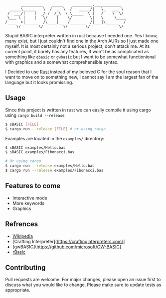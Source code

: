```
       __________    _____    _________.____________  
  _____\______   \  /  _  \  /   _____/|   \_   ___ \ 
 /  ___/|    |  _/ /  /_\  \ \_____  \ |   /    \  \/ 
 \___ \ |    |   \/    |    \/        \|   \     \____
/____  >|______  /\____|__  /_______  /|___|\______  /
     \/        \/         \/        \/             \/ 

```

Stupid BASIC interpreter written in rust because I needed one. Yes I know, many exist, but I just couldn't find one in the Arch AURs so I just made one myself. It is most certainly not a serious project, don't attack me. At its current point, it barely has any features, It won't be as complicated as something like `qbasic` or `gwbasic` but I want to be somewhat functionional with graphics and a somewhat comprehensible syntax.

I Decided to use [Rust](https://rust-lang.org) instead of my beloved C for the soul reason that I want to move on to something new, I cannot say I am the largest fan of the language but it looks promissing.

## Usage
Since this project is written in rust we can easily compile it using cargo using `cargo build --release`
```sh
$ sBASIC [FILE]
$ cargo run --release [FILE] # or using cargo
```
Examples are located in the `examples/` directory:
```sh
$ sBASIC examples/Hello.bas
$ sBASIC examples/Fibonacci.bas

# Or using cargo 
$ cargo run --release examples/Hello.bas
$ cargo run --release examples/Fibonacci.bas
```

## Features to come
- Interactive mode
- More keywords
- Graphics

## Refrences
- [Wikipedia](https://en.wikipedia.org/wiki/BASIC)
- [Crafting Interpreter](https://craftinginterpreters.com/]
- [gwBASIC](https://github.com/microsoft/GW-BASIC]
- [rBasic](https://github.com/travisbhartwell/rbasic)

## Contributing
Pull requests are welcome. For major changes, please open an issue first to discuss what you would like to change.
Please make sure to update tests as appropriate.

